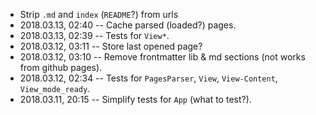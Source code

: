 
- Strip `.md` and `index` (`README`?) from urls
- 2018.03.13, 02:40 -- Cache parsed (loaded?) pages.
- 2018.03.13, 02:39 -- Tests for `View*`.
- 2018.03.12, 03:11 -- Store last opened page?
- 2018.03.12, 03:10 -- Remove frontmatter lib & md sections (not works from github pages).
- 2018.03.12, 02:34 -- Tests for `PagesParser`, `View`, `View-Content`, `View_mode_ready`.
- 2018.03.11, 20:15 -- Simplify tests for `App` (what to test?).

